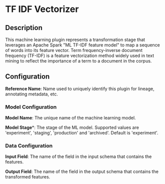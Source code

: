 
# TF IDF Vectorizer

## Description
This machine learning plugin represents a transformation stage that leverages an Apache Spark "ML TF-IDF feature model"
to map a sequence of words into its feature vector. Term frequency-inverse document frequency (TF-IDF) is a feature 
vectorization method widely used in text mining to reflect the importance of a term to a document in the corpus.

## Configuration
**Reference Name**: Name used to uniquely identify this plugin for lineage, annotating metadata, etc.

### Model Configuration
**Model Name**: The unique name of the machine learning model.

**Model Stage***: The stage of the ML model. Supported values are 'experiment', 'staging', 'production'
and 'archived'. Default is 'experiment'.

### Data Configuration
**Input Field**: The name of the field in the input schema that contains the features.

**Output Field**: The name of the field in the output schema that contains the transformed features.
